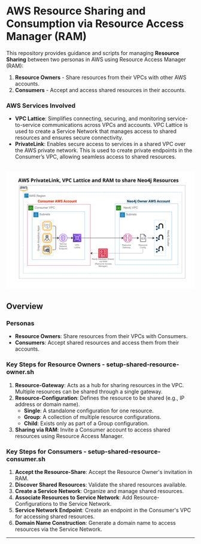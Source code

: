 # AWS Resource Sharing and Consumption via Resource Access Manager (RAM)

This repository provides guidance and scripts for managing **Resource Sharing** between two personas in AWS using Resource Access Manager (RAM):  
1. **Resource Owners** - Share resources from their VPCs with other AWS accounts.  
2. **Consumers** - Accept and access shared resources in their accounts.

### AWS Services Involved  
- **VPC Lattice**: Simplifies connecting, securing, and monitoring service-to-service communications across VPCs and accounts. VPC Lattice is used to create a Service Network that manages access to shared resources and ensures secure connectivity.  
- **PrivateLink**: Enables secure access to services in a shared VPC over the AWS private network. This is used to create private endpoints in the Consumer’s VPC, allowing seamless access to shared resources.  


![alt text](https://raw.githubusercontent.com/neo4j-partners/aws-resource-share-with-privatelink-and-vpc-lattice/9d9d02fb262f7099631e8ee54bc8551e04f0d2f5/AWS_Neo4j_share_Resoiurces.jpg?token=GHSAT0AAAAAAC2Q5VVACBFVWRVJGSHPL3LIZZ75R5A)
---

## Overview  

### Personas  
- **Resource Owners**: Share resources from their VPCs with Consumers.  
- **Consumers**: Accept shared resources and access them from their accounts.  

### Key Steps for Resource Owners - setup-shared-resource-owner.sh
1. **Resource-Gateway**: Acts as a hub for sharing resources in the VPC. Multiple resources can be shared through a single gateway.  
2. **Resource-Configuration**: Defines the resource to be shared (e.g., IP address or domain name).  
   - **Single**: A standalone configuration for one resource.  
   - **Group**: A collection of multiple resource configurations.  
   - **Child**: Exists only as part of a Group configuration.  
3. **Sharing via RAM**: Invite a Consumer account to access shared resources using Resource Access Manager.  

### Key Steps for Consumers  - setup-shared-resource-consumer.sh
1. **Accept the Resource-Share**: Accept the Resource Owner's invitation in RAM.  
2. **Discover Shared Resources**: Validate the shared resources available.  
3. **Create a Service Network**: Organize and manage shared resources.  
4. **Associate Resources to Service Network**: Add Resource-Configurations to the Service Network.  
5. **Service Network Endpoint**: Create an endpoint in the Consumer's VPC for accessing shared resources.  
6. **Domain Name Construction**: Generate a domain name to access resources via the Service Network.

---
